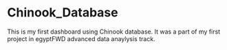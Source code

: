 # Chinook_Database
This is my first dashboard using Chinook database.
It was a part of my first project in egyptFWD advanced data anaylysis track.
